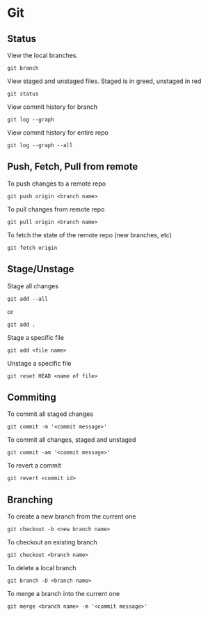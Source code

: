 # Git

## Status

View the local branches.

    git branch
    
View staged and unstaged files. Staged is in greed, unstaged in red

    git status
    
View commit history for branch

    git log --graph
    
View commit history for entire repo

    git log --graph --all
    
## Push, Fetch, Pull from remote
    
To push changes to a remote repo
 
    git push origin <branch name>
    
To pull changes from remote repo

    git pull origin <branch name>
    
To fetch the state of the remote repo (new branches, etc)

    git fetch origin
    
## Stage/Unstage

Stage all changes

    git add --all
    
or 

    git add .
    
Stage a specific file

    git add <file name>
    
Unstage a specific file

    git reset HEAD <name of file>
    
## Commiting 

To commit all staged changes

    git commit -m '<commit message>'
    
To commit all changes, staged and unstaged

    git commit -am '<commit message>'
    
To revert a commit

    git revert <commit id>
    
## Branching

To create a new branch from the current one

    git checkout -b <new branch name>
    
To checkout an existing branch

    git checkout <branch name>
    
To delete a local branch

    git branch -D <branch name>
    
To merge a branch into the current one

    git merge <branch name> -m '<commit message>'
